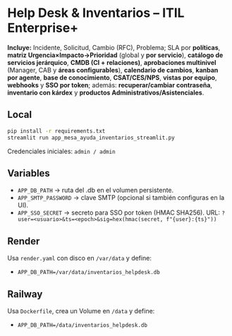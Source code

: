# Help Desk & Inventarios – ITIL Enterprise+
**Incluye:** Incidente, Solicitud, Cambio (RFC), Problema; SLA por **políticas**, **matriz Urgencia×Impacto→Prioridad** (global y **por servicio**), **catálogo de servicios jerárquico**, **CMDB (CI + relaciones)**, **aprobaciones multinivel** (Manager, CAB y **áreas configurables**), **calendario de cambios**, **kanban por agente**, **base de conocimiento**, **CSAT/CES/NPS**, **vistas por equipo**, **webhooks** y **SSO por token**; además: **recuperar/cambiar contraseña**, **inventario con kárdex** y **productos Administrativos/Asistenciales**.

## Local
```bash
pip install -r requirements.txt
streamlit run app_mesa_ayuda_inventarios_streamlit.py
```
Credenciales iniciales: `admin / admin`

## Variables
- `APP_DB_PATH` → ruta del .db en el volumen persistente.
- `APP_SMTP_PASSWORD` → clave SMTP (opcional si también configuras en la UI).
- `APP_SSO_SECRET` → secreto para SSO por token (HMAC SHA256). URL: `?user=<usuario>&ts=<epoch>&sig=hex(hmac(secret, f"{user}:{ts}"))`

## Render
Usa `render.yaml` con disco en `/var/data` y define:
- `APP_DB_PATH=/var/data/inventarios_helpdesk.db`

## Railway
Usa `Dockerfile`, crea un Volume en `/data` y define:
- `APP_DB_PATH=/data/inventarios_helpdesk.db`
